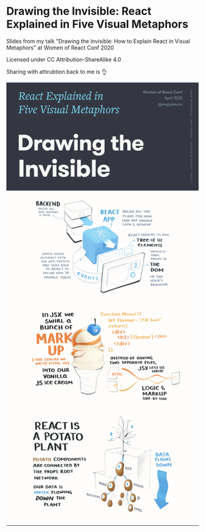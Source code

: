 # Drawing the Invisible: React Explained in Five Visual Metaphors
Slides from my talk "Drawing the Invisible: How to Explain React in Visual Metaphors" at Women of React Conf 2020

Licensed under CC Attribution-ShareAlike 4.0

Sharing with attirubtion back to me is 👌

![](PNGs/MetaphorsofReact_2.0.001.png)
![](PNGs/MetaphorsofReact_2.0.012.png)
![](PNGs/MetaphorsofReact_2.0.018.png)
![](PNGs/MetaphorsofReact_2.0.034.png)

---


